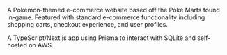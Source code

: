 A Pokémon-themed e-commerce website based off the Poké Marts found in-game. Featured with standard e-commerce functionality including shopping carts, checkout experience, and user profiles.

A TypeScript/Next.js app using Prisma to interact with SQLite and self-hosted on AWS.
